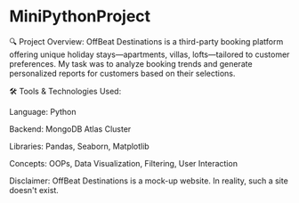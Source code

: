 # MiniPythonProject

🔍 Project Overview:
OffBeat Destinations is a third-party booking platform offering unique holiday stays—apartments, villas, lofts—tailored to customer preferences. My task was to analyze booking trends and generate personalized reports for customers based on their selections.

🛠️ Tools & Technologies Used:

Language: Python

Backend: MongoDB Atlas Cluster

Libraries: Pandas, Seaborn, Matplotlib

Concepts: OOPs, Data Visualization, Filtering, User Interaction

Disclaimer: OffBeat Destinations is a mock-up website. In reality, such a site doesn't exist.
